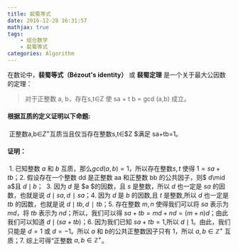 ```yaml
---
title: 裴蜀等式
date: 2016-12-28 16:31:57
mathjax: true
tags: 
    - 组合数学
    - 裴蜀等式
categories: Algorithm
---
```


在数论中，**裴蜀等式（Bézout's identity）** 或 **裴蜀定理** 是一个关于最大公因数的定理：

> 对于正整数 a, b，存在s,t∈Z 使 sa + t b = gcd (a,b) 成立。

#### 根据互质的定义证明以下命题:

​	正整数a,b∈$Z^+$互质当且仅当存在整数s,t∈$Z $满足 sa+tb=1。

#### 证明：

​	1. 已知整数 $a$ 和 $b$ 互质，那么$gcd{(a,b)}=1$，所以存在整数$s,t$ 使得 $1 = sa+tb$；
​	2. 假设存在一个整数 dd 是正整数 aa 和正整数 bb 的公共因子，则$ d\mid a$且 $d\mid b$；
​	3. 因为 $d$ 是 $a $的因数，且 $s$ 是整数，所以 $d$ 也一定是 $sa$ 的因数，也就是说 $d\mid  sa,d∣sa$；
​	4. 因为 $d$ 是 $b$ 的因数,且 $t$ 是整数,所以 $d$ 也一定是 $tb$ 的因数，也就是说 $d\mid tb,d∣tb$；
​	5. 存在整数 $m,n$ 使得我们可以将 $sa$ 表示为 $md$，将 $tb$ 表示为 $nd$；所以，我们可以得 $sa+tb = md+nd = (m+n)d$；由此我们可以知道 $d\mid (sa+tb)$；
​	6. 因为我们已知 $sa+tb = 1$,所以 $d \mid 1$。由此，我们只能是 $d = 1$ 或 $d = -1$。所以 $a$ 和 $b$的公共正整数因子只有 1，所以 $a,b\in \mathbb{Z^+}$  互质；
​	7. 综上可得“正整数 $a,b\in \mathbb{Z^+}$。